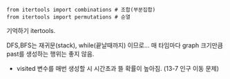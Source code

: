 ~~~
from itertools import combinations # 조합(부분집합)
from itertools import permutations # 순열
~~~

기억하기 itertools.  

DFS,BFS는 재귀문(stack), while(끝날때까지) 이므로... 매 타임마다 graph 크기만큼 past를 생성하는 행위는 좋지 않음.  
- visited 변수를 매번 생성할 시 시간초과 뜰 확률이 높아짐. (13-7 인구 이동 문제)
